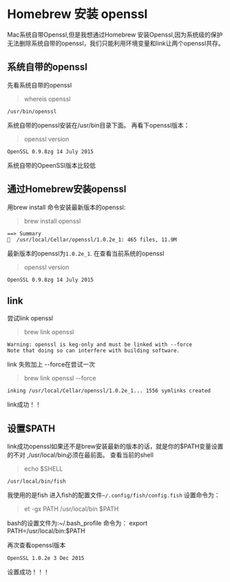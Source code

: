 # Homebrew 安装 openssl
Mac系统自带Openssl,但是我想通过Homebrew 安装Openssl,因为系统级的保护无法删除系统自带的openssl，我们只能利用环境变量和link让两个openssl共存。
## 系统自带的openssl
先看系统自带的openssl
> whereis openssl

```
/usr/bin/openssl
```
系统自带的openssl安装在/usr/bin目录下面。
再看下openssl版本：
>openssl
>version
```
OpenSSL 0.9.8zg 14 July 2015
```
系统自带的OpeenSSl版本比较低

## 通过Homebrew安装openssl
用brew install 命令安装最新版本的openssl:
>brew install openssl 

```
==> Summary
🍺  /usr/local/Cellar/openssl/1.0.2e_1: 465 files, 11.9M
```
最新版本的openssl为`1.0.2e_1`.
在查看当前系统的openssl
>openssl
>version

```
OpenSSL 0.9.8zg 14 July 2015
```

## link 
尝试link openssl
>brew link openssl
```
Warning: openssl is keg-only and must be linked with --force
Note that doing so can interfere with building software.
```
link 失败加上 --force在尝试一次
>brew link openssl --force
```
inking /usr/local/Cellar/openssl/1.0.2e_1... 1556 symlinks created
```
link成功！！
## 设置$PATH
link成功openssl如果还不是brew安装最新的版本的话，就是你的$PATH变量设置的不对 ,/usr/local/bin必须在最前面。
查看当前的shell
>echo $SHELL
```
/usr/local/bin/fish
```
我使用的是fish 
进入fish的配置文件`~/.config/fish/config.fish`
设置命令为：
>et -gx PATH  /usr/local/bin   $PATH

bash的设置文件为:~/.bash_profile
命令为：
export PATH=/usr/local/bin:$PATH

再次查看openssl版本
```
OpenSSL 1.0.2e 3 Dec 2015
```
设置成功！！！


